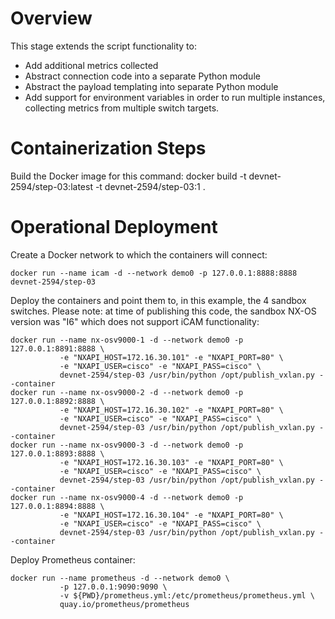 # Overview
This stage extends the script functionality to:
- Add additional metrics collected
- Abstract connection code into a separate Python module
- Abstract the payload templating into separate Python module
- Add support for environment variables in order to run multiple instances, collecting metrics from multiple switch targets.

# Containerization Steps
Build the Docker image for this command:
    docker build -t devnet-2594/step-03:latest -t devnet-2594/step-03:1 .

# Operational Deployment
Create a Docker network to which the containers will connect:

    docker run --name icam -d --network demo0 -p 127.0.0.1:8888:8888 devnet-2594/step-03

Deploy the containers and point them to, in this example, the 4 sandbox switches.
Please note: at time of publishing this code, the sandbox NX-OS version was "I6"
which does not support iCAM functionality:

    docker run --name nx-osv9000-1 -d --network demo0 -p 127.0.0.1:8891:8888 \
               -e "NXAPI_HOST=172.16.30.101" -e "NXAPI_PORT=80" \
               -e "NXAPI_USER=cisco" -e "NXAPI_PASS=cisco" \
               devnet-2594/step-03 /usr/bin/python /opt/publish_vxlan.py --container
    docker run --name nx-osv9000-2 -d --network demo0 -p 127.0.0.1:8892:8888 \
               -e "NXAPI_HOST=172.16.30.102" -e "NXAPI_PORT=80" \
               -e "NXAPI_USER=cisco" -e "NXAPI_PASS=cisco" \
               devnet-2594/step-03 /usr/bin/python /opt/publish_vxlan.py --container
    docker run --name nx-osv9000-3 -d --network demo0 -p 127.0.0.1:8893:8888 \
               -e "NXAPI_HOST=172.16.30.103" -e "NXAPI_PORT=80" \
               -e "NXAPI_USER=cisco" -e "NXAPI_PASS=cisco" \
               devnet-2594/step-03 /usr/bin/python /opt/publish_vxlan.py --container
    docker run --name nx-osv9000-4 -d --network demo0 -p 127.0.0.1:8894:8888 \
               -e "NXAPI_HOST=172.16.30.104" -e "NXAPI_PORT=80" \
               -e "NXAPI_USER=cisco" -e "NXAPI_PASS=cisco" \
               devnet-2594/step-03 /usr/bin/python /opt/publish_vxlan.py --container

Deploy Prometheus container:

    docker run --name prometheus -d --network demo0 \
               -p 127.0.0.1:9090:9090 \
               -v ${PWD}/prometheus.yml:/etc/prometheus/prometheus.yml \
               quay.io/prometheus/prometheus
